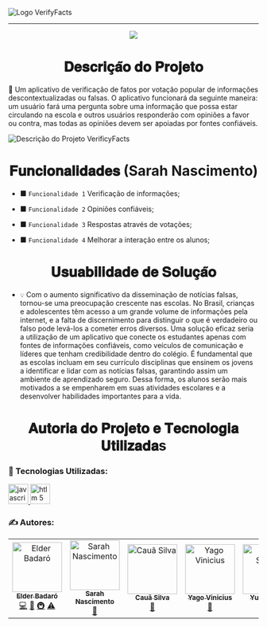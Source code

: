 ![Logo VerifyFacts](https://media.discordapp.net/attachments/817520258856386581/1104535914602041374/cooltext434993612318678.png)
<hr>

<p align="center">
   <img src="http://img.shields.io/static/v1?label=STATUS&message=EM%20DESENVOLVIMENTO&color=RED&style=for-the-badge" vitrinedev/>
</p>

<h1 align="center">𝐃𝐞𝐬𝐜𝐫𝐢𝐜̧𝐚̃𝐨 𝐝𝐨 𝐏𝐫𝐨𝐣𝐞𝐭𝐨</h1>

<p align="justify">

📖 Um aplicativo de verificação de fatos por votação popular de informações descontextualizadas ou falsas. O aplicativo funcionará da seguinte maneira: 
um usuário fará uma pergunta sobre uma informação que possa estar circulando na escola e outros usuários responderão com opiniões a favor ou contra, 
mas todas as opiniões devem ser apoiadas por fontes confiáveis.
 

![Descrição do Projeto VerificyFacts](https://storage.googleapis.com/gweb-uniblog-publish-prod/images/news.width-1300_FmjgacW.jpg)
</p>
  

<h1 align="center">𝐅𝐮𝐧𝐜𝐢𝐨𝐧𝐚𝐥𝐢𝐝𝐚𝐝𝐞𝐬 (Sarah Nascimento)</h1>

+ ■ `Funcionalidade 1` Verificação de informações;

+ ■ `Funcionalidade 2` Opiniões confiáveis;

+ ■ `Funcionalidade 3` Respostas através de votações;

+ ■ `Funcionalidade 4` Melhorar a interação entre os alunos;

<h1 align="center">𝐔𝐬𝐮𝐚𝐛𝐢𝐥𝐢𝐝𝐚𝐝𝐞 𝐝𝐞 𝐒𝐨𝐥𝐮𝐜̧𝐚̃𝐨</h1> 

 + `💡` Com o aumento significativo da disseminação de notícias falsas, tornou-se uma preocupação crescente nas escolas. No Brasil, crianças e adolescentes têm acesso a um grande volume de informações pela internet, e a falta de discernimento para distinguir o que é verdadeiro ou falso pode levá-los a cometer erros diversos. Uma solução eficaz seria a utilização de um aplicativo que conecte os estudantes apenas com fontes de informações confiáveis, como veículos de comunicação e líderes que tenham credibilidade dentro do colégio. É fundamental que as escolas incluam em seu currículo disciplinas que ensinem os jovens a identificar e lidar com as notícias falsas, garantindo assim um ambiente de aprendizado seguro. Dessa forma, os alunos serão mais motivados a se empenharem em suas atividades escolares e a desenvolver habilidades importantes para a vida.
  
<h1 align="center">𝐀𝐮𝐭𝐨𝐫𝐢𝐚 𝐝𝐨 𝐏𝐫𝐨𝐣𝐞𝐭𝐨 𝐞 𝐓𝐞𝐜𝐧𝐨𝐥𝐨𝐠𝐢𝐚 𝐔𝐭𝐢𝐥𝐢𝐳𝐚𝐝𝐚s</h1> 

### 💾 Tecnologias Utilizadas:

<a href="https://www.javascript.com/" target="_blank"> <img src="https://cdn.icon-icons.com/icons2/2108/PNG/512/javascript_icon_130900.png" alt="javascript" width="40" height="40"/> </a> 
<a href="https://html.spec.whatwg.org/multipage/" target="_blank"> <img src="https://cdn-icons-png.flaticon.com/512/919/919827.png" alt="htlm 5" width="40" height="40"/> </a> 

### ✍️ Autores: 
<table>
  <tbody>
    <tr>
      <td align="center"><a href="https://avatars.githubusercontent.com/u/130578013?v=4"><img src="https://avatars.githubusercontent.com/u/130578013?v=4?s=100" width="100px;" alt="Elder Badaró"/><br /><sub><b>Elder Badaró</b></sub></a><br /><a href="https://github.com/doutorwho" title="Código">💻</a> <a href="https://avatars.githubusercontent.com/u/130578013?v=4" title="Documentos">📖</a> <a href="#colégio" title="Infraestura (Construção, Planejamento, etc)">🚇</a> <a href="https://avatars.githubusercontent.com/u/130578013?v=4" title="Testes">⚠️</a></td>
       <td align="center"><a href="https://avatars.githubusercontent.com/u/131277418?v=4"><img src="https://avatars.githubusercontent.com/u/131277418?v=4?s=100" width="100px;" alt="Sarah Nascimento"/><br /><sub><b>Sarah Nascimento</b></sub></a><br /><a href="https://github.com/ncsttt" title="Documentos">📖</a></td>
       <td align="center"><a href="https://avatars.githubusercontent.com/u/130579253?v=4"><img src="https://avatars.githubusercontent.com/u/130579253?v=4?s=100" width="100px;" alt="Cauã Silva"/><br /><sub><b>Cauã Silva</b></sub></a><br /><a href="https://github.com/cauassilva" title="Documentos">📖</a></td>
<td align="center"><a href="https://avatars.githubusercontent.com/u/132069856?v=4"><img src="https://avatars.githubusercontent.com/u/132069856?v=4?s=100" width="100px;" alt="Yago Vinicius"/><br /><sub><b>Yago Vinicius</b></sub></a><br /><a href="https://github.com/Cac0ntivis" title="Documentos">📖</a></td>
<td align="center"><a href="https://avatars.githubusercontent.com/u/130580269?v=4"><img src="https://avatars.githubusercontent.com/u/130580269?v=4?s=100" width="100px;" alt="Yuri Souza"/><br /><sub><b>Yuri Souza</b></sub></a><br /><a href="https://github.com/jfjuhfhfhfujfiudjdfhfu" title="Documentos">📖</a></td>
